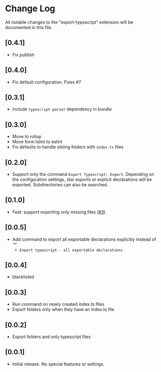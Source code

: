 # Change Log

All notable changes to the "export-typescript" extension will be documented in this file.

## [0.4.1]

- Fix publish

## [0.4.0]

- Fix default configuration. Fixes #7

## [0.3.1]

- include `typescript-parser` dependency in bundle

## [0.3.0]

- Move to rollup
- Move form tslint to eslint
- Fix defaults to handle sibling folders with `index.ts` files

## [0.2.0]

- Support only the command `Export Typescript: Export`. Depending on the configuration settings, star exports or explicit declarations will be exported. Subdirectories can also be searched.

## [0.1.0]

- Feat: support exporting only missing files ([#3](https://github.com/mscolnick/export-typescript/pull/3))

## [0.0.5]

- Add command to export all exportable declarations explicitly instead of '\*'.
  - `Export typescript - all exportable declarations`

## [0.0.4]

- blacklisted

## [0.0.3]

- Run command on newly created index.ts files
- Export folders only when they have an index.ts file

## [0.0.2]

- Export folders and only typescript files

## [0.0.1]

- Initial release. No special features or settings.
